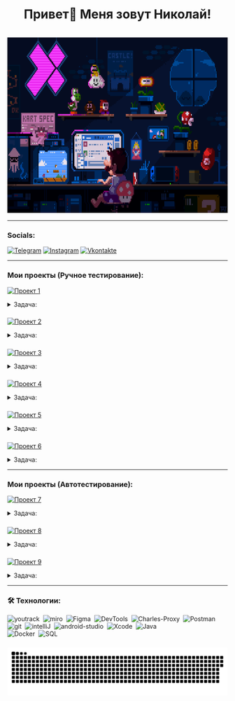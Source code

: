  # <div align="center" size="48px" > Привет👋 Меня зовут Николай! </div> 

<br clear="both">

<div align="center">
  <img height="400" width="900" src="assets/Header_Mario.gif"  />
</div>


---

### Socials:

[![Telegram](https://img.shields.io/badge/-Telegram-E5C2B6?style=for-the-badge&logo=telegram&logoColor=27A0D9)](https://t.me/neeqoo)
[![Instagram](https://img.shields.io/badge/-Instagram-E5C2B6?style=for-the-badge&logo=instagram&logoColor=B4068E)](https://www.instagram.com/neeqoo_)
[![Vkontakte](https://img.shields.io/badge/-Vkontakte-E5C2B6?style=for-the-badge&logo=Vk&logoColor=4F7DB3)](https://vk.com/neeqoo)

---
 
### Мои проекты (Ручное тестирование): ###

[![Проект 1](https://img.shields.io/badge/-Яндекс.Маршруты_WEB-black?style=for-the-badge&logo=GoogleSheets&logoColor)](https://docs.google.com/spreadsheets/d/126D4gf2rWft64EgpEiiVveD36DRgO9l2Esp67cZiHb0/edit?usp=sharing)

<details>
<summary>Задача:</summary>
 
- Провести тест-анализ требований на валидацию полей.
- Создать набор тест-кейсов на проверку валидации полей формы Яндекс Маршрутов.
- Протестировать валидацию полей и завести баг-репорты, если есть баги.

</details>

###

[![Проект 2](https://img.shields.io/badge/-Яндекс.Маршруты_WEB-black?style=for-the-badge&logo=GoogleSheets&logoColor)](https://docs.google.com/spreadsheets/d/1EM0rHLwPjAGuL70Abr0HAPsYLnCz2KKTFV8lWTpK0dM/edit?usp=sharing)

<details>
<summary>Задача:</summary>
 
- Составить тестовую документацию.
- Выполнить проверки.
- Завести баг-репорты
- Протестировать новый вид транспорта с помощью `Charles` (подменить ответы от бэкенда и настроить автоматические ответы)

</details>  

###

[![Проект 3](https://img.shields.io/badge/-Яндекс.Метро_Mobile_Application-black?style=for-the-badge&logo=GoogleSheets&logoColor)](https://docs.google.com/spreadsheets/d/1UN2WIN_MCkQfx66mLba0nIOHLCMO7u9nM4adM8z0Wu0/edit?usp=sharing)

<details>
<summary>Задача:</summary>
 
- Протестировать те части продукта, которых коснулись изменения (рефакторинг).
- Провести регрессионное тестирование и убедиться, что новую версию можно заливать в стор.

</details> 

###

[![Проект 4](https://img.shields.io/badge/-Яндекс_Прилавок_API-black?style=for-the-badge&logo=GoogleSheets&logoColor)](https://docs.google.com/spreadsheets/d/1kNSnBsFQ6hevWL33DRAliWNu9ypftqc5XzE48WOG5gQ/edit?usp=sharing)

<details>
<summary>Задача:</summary>
 
Протестировать функционал работы с корзиной:
- Возможность получить список продуктов, которые добавили в корзину. Ручка `GET` `/api/v1/orders/id`.
- Возможность добавлять продукты в корзину. Ручка `PUT` `/api/v1/orders/:id`.
- Возможность удалять корзину. Ручка `DELETE` `/api/v1/orders/:id`.

Протестировать функционал работы с наборами:
- возможность добавлять продукты в набор — ручка `POST` `/api/v1/kits/{id}/products`.

Протестировать функционал работы с курьерами:
- Возможность проверить, есть ли доставка курьерской службой `Привезём быстро` и сколько она стоит. Ручка `POST` `/fast-delivery/v3.1.1/calculate-delivery.xml`. 

</details> 

###

[![Проект 5](https://img.shields.io/badge/-Яндекс.Прилавок_SQL-black?style=for-the-badge&logo=GoogleSheets&logoColor)](https://docs.google.com/document/d/1vL5_gfyYAabBF6pFH0PgaHJEcLt0UiF2juVBz_ot1iY/edit?usp=sharing)

<details>
<summary>Задача:</summary>

 
- Подсчитать количество записей в таблице `user_model` по столбцу `id`.
- Добавить 3 новых продукта в таблицу `product_model`.
- Вывести таблицу товаров по категориям, которых больше 5. Отсортировать по количеству в категории (по возрастанию).
- Вывести список заказов дороже 500р, и указать их актуальность (`yes` \ `no`). В таблице должен быть только `id` заказа и его статус.
- Сделать выборку товаров из таблицы `product_model` вместе с их категориями (`category_model`). Отфильтровать товары по цене в диапозоне от `200` до `500`. Должны вернуться 3 столбца (`product_name` \ `price` \ `category_name`).
- Выполнить группировку и суммирование количества товаров (`productsCount`) по названиям карт (`card_model.name`), связанных через таблицу `kit_model`.

</details> 

###

[![Проект 6](https://img.shields.io/badge/-Яндекс_Самокат_WEB_+_API_+_Mobile_Application-black?style=for-the-badge&logo=GoogleSheets&logoColor)](https://docs.google.com/spreadsheets/d/1ReZiDuiohoo0ArB3Vq27fWDUi9gmPJPZ5y_K2pT0JvY/edit?usp=sharing)

<details>
<summary>Задача:</summary>

1) Веб приложение Яндекс.Самокат
   - Изучить техническую информацию при запуске приложения — в ней описаны все доступы к серверу, БД и адреса `API`.
   - Изучи требования.
   - Составь чек-лист по требованиям к экрану `Статус заказа`.
   - Для экрана `Сделать заказ` составь проверки на валидацию полей.
   - Провести тестирование всей функциональности, не только по получившимся чек-листам и таблицам, но и по остальным макетам и требованиям.

2) Мобильное приложение Яндекс.Самокат
   - Изучить техническую информацию по запуску приложения.
   - Изучить требования к приложению.
   - Спроектировать тест-кейсы и протестировать функциональность. Написать кейсы и на вёрстку по макетам к этой функциональности.
  
3) `API` приложения Яндекс.Самокат
    - Изучить техническую информацию при запуске приложения.
    - Изучить требования к бэкенду и документацию к `API`.
    - Разработать чек-лист и протестировать `API`.

</details> 

--- 

### Мои проекты (Автотестирование): ###

[![Проект 7](https://img.shields.io/badge/Яндекс.Самокат_WEB_UI_Java-100000?style=for-the-badge&logo=github&logoColor=white)](https://github.com/Neeqoo/scooter_web_ui_autotests_java)

<details>
<summary>Задача:</summary>
 
- Собрать IDE Maven-проект (`Java 11`).
- Подключить `JUnit4` и `Selenium`.

 Тестовые сценарии:
   1) Выпадающий список в разделе `Вопросы о важном`. Нужно проверить: когда нажимаешь на стрелочку, открывается соответствующий текст.
   2) Заказ самоката. Проверить весь флоу позитивного сценария с двумя наборами данных. Проверить точки входа в сценарий, их две: кнопка `Заказать` вверху страницы и внизу.
      
Из чего состоит позитивный сценарий:
- Нажать кнопку `Заказать`. На странице две кнопки заказа.
- Заполнить форму заказа.
- Проверить, что появилось всплывающее окно с сообщением об успешном создании заказа.

</details>

###

[![Проект 8](https://img.shields.io/badge/ZOO_UNIT_Java-100000?style=for-the-badge&logo=github&logoColor=white)](https://github.com/Neeqoo/zoo_unit_autotests_java/tree/main)

<details>
<summary>Задача:</summary>
 
- Скачать репозиторий с готовым проектом.
- Подключить `Jacoco`, `Mockito` и `JUnit`.

Проверить: 
- Класс `Lion` не должен зависеть от класса `Feline`.
- Написать моки там где они нужны.
- Насать тесты на классы `Feline`, `Cat` и `Lion`.
- Отдельно написать параметризованные тесты, где это возможно.
- Оценить покрытие с помощью `Jacoco`: оно должно быть не менее 100% для классов `Feline`, `Cat` и `Lion`.

</details>

###

[![Проект 9](https://img.shields.io/badge/Яндекс.Самокат_API_Java-100000?style=for-the-badge&logo=github&logoColor=white)](https://github.com/Neeqoo/scooter_API_autotests_java)

<details>
<summary>Задача:</summary>

- Создать Maven-проект.
- Подключить `JUnit 4`, `RestAssured`, `Allure`.
- Протестировать `API` ручки
- Отчёт `Allure`

Тесты API: 
1) Создание курьера
   - курьера можно создать
   - нельзя создать двух одинаковых курьеров
   - чтобы создать курьера, нужно передать в запрос все обязательные поля
   - запросы возвращают правильные коды ответа
   - успешный запрос возвращает `ok: true`
   - если одного из полей нет, запрос возвращает ошибку
   - если создать пользователя с логином, который уже есть, возвращается ошибка

2) Логин курьера
   - курьер может авторизоваться
   - для авторизации нужно передать все обязательные поля
   - система вернёт ошибку, если неправильно указать логин или пароль
   - если какого-то поля нет, запрос возвращает ошибку
   - если авторизоваться под несуществующим пользователем, запрос возвращает ошибку
   - успешный запрос возвращает `id`

3) Создание заказа
   - можно указать один из цветов — `BLACK` или `GREY`
   - можно указать оба цвета
   - можно совсем не указывать цвет
   - тело ответа содержит `track`
 

</details>

--- 

<h3 align="left">🛠 Технологии:</h3>
<div>
  <img src="https://upload.wikimedia.org/wikipedia/commons/thumb/8/8d/YouTrack_Icon.svg/1024px-YouTrack_Icon.svg.png?20200803082248" title="YouTrack" alt="youtrack" width="40" height="40"/>&nbsp
<img src="https://asset.brandfetch.io/idAnDTFapY/idG4aRyg5R.svg?updated=1669900249741" title="Miro" alt="miro" width="40" height="40"/>&nbsp
  <img src="https://upload.wikimedia.org/wikipedia/commons/3/33/Figma-logo.svg" title="Figma" alt="Figma" width="40" height="40"/>&nbsp
  <img src="https://www.svgrepo.com/show/378785/chrome-dev.svg" title="DevTools" alt="DevTools" width="40" height="40"/>&nbsp
  <img src="https://cdn.icon-icons.com/icons2/3053/PNG/512/charles_proxy_macos_bigsur_icon_190302.png" title="Charles-Proxy" alt="Charles-Proxy" width="40" height="40"/>&nbsp
  <img src="https://www.svgrepo.com/show/354202/postman-icon.svg" title="Postman" alt="Postman" width="40" height="40"/>&nbsp
  <img src="https://cdn.jsdelivr.net/gh/devicons/devicon/icons/git/git-original.svg" title="Git" alt="git" width="40" height="40"/>&nbsp
<img src="https://upload.wikimedia.org/wikipedia/commons/9/9c/IntelliJ_IDEA_Icon.svg" title="IntelliJ IDEA" alt="intelliJ" width="40" height="40"/>&nbsp
 <img src="https://upload.wikimedia.org/wikipedia/commons/c/c1/Android_Studio_icon_%282023%29.svg" title="Android-Studio" alt="android-studio" width="40" height="40"/>&nbsp
  <img src="https://cdn.jsdelivr.net/gh/devicons/devicon/icons/xcode/xcode-original.svg" title="Xcode" alt="Xcode" width="40" height="40"/>&nbsp
  <img src="https://cdn.jsdelivr.net/gh/devicons/devicon/icons/java/java-original.svg" title="Java" alt="Java" width="40" height="40"/>&nbsp
  </div>

  <div>
  <img src="https://img.shields.io/badge/Docker-2CA5E0?style=for-the-badge&logo=docker&logoColor=white" title="Docker" alt="Docker" width="100" height="40"/>&nbsp
  <img src="https://img.shields.io/badge/PostgreSQL-green?style=for-the-badge" title="SQL" alt="SQL" width="100" height="40"/>&nbsp
 </div>

###

<p align="center">
 <img width="600" src="assets/github-snake.svg" alt="snake"/>
</p>

